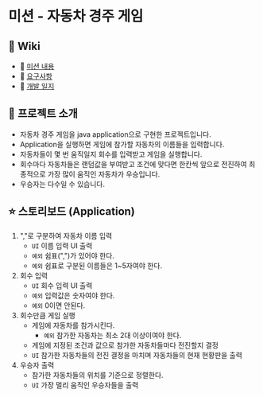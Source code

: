 # 미션 - 자동차 경주 게임

## 📌 Wiki

- 📍 [미션 내용](https://github.com/tonic523/java-racingcar-precourse/wiki/%EB%AF%B8%EC%85%98-%EB%82%B4%EC%9A%A9)
- 🧐 [요구사항](https://github.com/tonic523/java-racingcar-precourse/wiki/%EC%9A%94%EA%B5%AC%EC%82%AC%ED%95%AD)
- 📝 [개발 일지](https://github.com/tonic523/java-racingcar-precourse/wiki/%EA%B0%9C%EB%B0%9C-%EC%9D%BC%EC%A7%80)

## 🙉 프로젝트 소개

- 자동차 경주 게임을 java application으로 구현한 프로젝트입니다.
- Application을 실행하면 게임에 참가할 자동차의 이름들을 입력합니다.
- 자동차들이 몇 번 움직일지 회수를 입력받고 게임을 실행합니다.
- 회수마다 자동차들은 랜덤값을 부여받고 조건에 맞다면 한칸씩 앞으로 전진하여 최종적으로 가장 많이 움직인 자동차가 우승입니다.
- 우승자는 다수일 수 있습니다.

## ⭐️ 스토리보드 (Application)

1. ","로 구분하여 자동차 이름 입력
    - `UI` 이름 입력 UI 출력
    - `예외` 쉼표(",")가 있어야 한다.
    - `예외` 쉼표로 구분된 이름들은 1~5자여야 한다.
2. 회수 입력
    - `UI` 회수 입력 UI 출력
    - `예외` 입력값은 숫자여야 한다.
    - `예외` 0이면 안된다.
3. 회수만큼 게임 실행
    - 게임에 자동차를 참가시킨다.
        - `예외` 참가한 자동차는 최소 2대 이상이여야 한다.
    - 게임에 지정된 조건과 값으로 참가한 자동차들마다 전진할지 결정
    - `UI` 참가한 자동차들의 전진 결정을 마치며 자동차들의 현재 현황판을 출력
4. 우승자 출력
    - 참가한 자동차들의 위치를 기준으로 정렬한다.
    - `UI` 가장 멀리 움직인 우승자들을 출력
